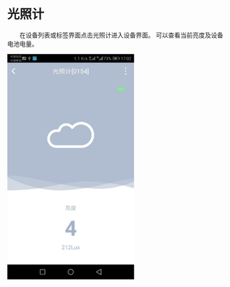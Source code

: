 # 光照计

&emsp;&emsp;在设备列表或标签界面点击光照计进入设备界面。 可以查看当前亮度及设备电池电量。

<img src="../images/MacBee/光照计/光照计.png" width = "290" height = "515">